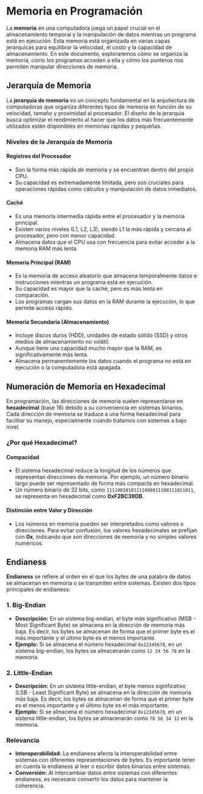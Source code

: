 # Memoria en Programación

La **memoria** en una computadora juega un papel crucial en el almacenamiento temporal y la manipulación de datos mientras un programa está en ejecución. Esta memoria está organizada en varias capas jerárquicas para equilibrar la velocidad, el costo y la capacidad de almacenamiento. En este documento, exploraremos cómo se organiza la memoria, cómo los programas acceden a ella y cómo los punteros nos permiten manipular direcciones de memoria.

## Jerarquía de Memoria

La **jerarquía de memoria** es un concepto fundamental en la arquitectura de computadoras que organiza diferentes tipos de memoria en función de su velocidad, tamaño y proximidad al procesador. El diseño de la jerarquía busca optimizar el rendimiento al hacer que los datos más frecuentemente utilizados estén disponibles en memorias rápidas y pequeñas.

### Niveles de la Jerarquía de Memoria

#### Registros del Procesador

- Son la forma más rápida de memoria y se encuentran dentro del propio CPU.
- Su capacidad es extremadamente limitada, pero son cruciales para operaciones rápidas como cálculos y manipulación de datos inmediatos.

#### Caché

- Es una memoria intermedia rápida entre el procesador y la memoria principal.
- Existen varios niveles (L1, L2, L3), siendo L1 la más rápida y cercana al procesador, pero con menor capacidad.
- Almacena datos que el CPU usa con frecuencia para evitar acceder a la memoria RAM más lenta.

#### Memoria Principal (RAM)

- Es la memoria de acceso aleatorio que almacena temporalmente datos e instrucciones mientras un programa está en ejecución.
- Su capacidad es mayor que la caché, pero es más lenta en comparación.
- Los programas cargan sus datos en la RAM durante la ejecución, lo que permite acceso rápido.

#### Memoria Secundaria (Almacenamiento)

- Incluye discos duros (HDD), unidades de estado sólido (SSD) y otros medios de almacenamiento no volátil.
- Aunque tiene una capacidad mucho mayor que la RAM, es significativamente más lenta.
- Almacena permanentemente los datos cuando el programa no está en ejecución o la computadora está apagada.

## Numeración de Memoria en Hexadecimal

En programación, las direcciones de memoria suelen representarse en **hexadecimal** (base 16) debido a su conveniencia en sistemas binarios. Cada dirección de memoria se traduce a una forma hexadecimal para facilitar su manejo, especialmente cuando tratamos con sistemas a bajo nivel.

### ¿Por qué Hexadecimal?

#### Compacidad

- El sistema hexadecimal reduce la longitud de los números que representan direcciones de memoria. Por ejemplo, un número binario largo puede ser representado de forma más compacta en hexadecimal.
- Un número binario de 32 bits, como `11110010101111000011100111011011`, se representa en hexadecimal como **0xF2BC39DB**.

#### Distinción entre Valor y Dirección

- Los números en memoria pueden ser interpretados como valores o direcciones. Para evitar confusión, los valores hexadecimales se prefijan con **0x**, indicando que son direcciones de memoria y no simples valores numéricos.

## Endianess

**Endianess** se refiere al orden en el que los bytes de una palabra de datos se almacenan en memoria o se transmiten entre sistemas. Existen dos tipos principales de endianess:

### 1. Big-Endian

- **Descripción:** En un sistema big-endian, el byte más significativo (MSB - Most Significant Byte) se almacena en la dirección de memoria más baja. Es decir, los bytes se almacenan de forma que el primer byte es el más importante y el último byte es el menos importante.
- **Ejemplo:** Si se almacena el número hexadecimal `0x12345678`, en un sistema big-endian, los bytes se almacenarán como `12 34 56 78` en la memoria.

### 2. Little-Endian

- **Descripción:** En un sistema little-endian, el byte menos significativo (LSB - Least Significant Byte) se almacena en la dirección de memoria más baja. Es decir, los bytes se almacenan de forma que el primer byte es el menos importante y el último byte es el más importante.
- **Ejemplo:** Si se almacena el número hexadecimal `0x12345678`, en un sistema little-endian, los bytes se almacenarán como `78 56 34 12` en la memoria.

### Relevancia

- **Interoperabilidad:** La endianess afecta la interoperabilidad entre sistemas con diferentes representaciones de bytes. Es importante tener en cuenta la endianess al leer o escribir datos binarios entre sistemas.
- **Conversión:** Al intercambiar datos entre sistemas con diferentes endianess, es necesario convertir los datos para mantener la coherencia.

